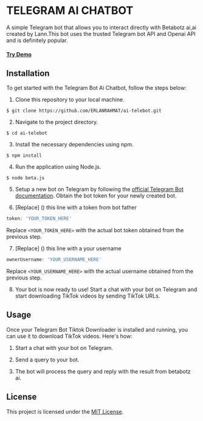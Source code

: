 # TELEGRAM AI CHATBOT
A simple Telegram bot that allows you to interact directly with Betabotz ai,ai created by Lann.This bot uses the trusted Telegram bot API and Openai API and is definitely popular.
#### [Try Demo](https://t.me/InrigerBot)

## Installation

To get started with the Telegram Bot Ai Chatbot, follow the steps below:

1. Clone this repository to your local machine.

```shell
$ git clone https://github.com/ERLANRAHMAT/ai-telebot.git
```

2. Navigate to the project directory.

```shell
$ cd ai-telebot
```

3. Install the necessary dependencies using npm.

```shell
$ npm install
```

4. Run the application using Node.js.

```shell
$ node beta.js
```

5. Setup a new bot on Telegram by following the [official Telegram Bot documentation](https://core.telegram.org/bots#botfather). Obtain the bot token for your newly created bot.

6. [Replace] () this line with a token from bot father

```javascript
token: 'YOUR_TOKEN_HERE'
```

Replace `<YOUR_TOKEN_HERE>` with the actual bot token obtained from the previous step.

7. [Replace] () this line with a your username 

```javascript
ownerUsername: 'YOUR_USERNAME_HERE'
```

Replace `<YOUR_USERNAME_HERE>` with the actual username obtained from the previous step.

8. Your bot is now ready to use! Start a chat with your bot on Telegram and start downloading TikTok videos by sending TikTok URLs.

## Usage

Once your Telegram Bot Tiktok Downloader is installed and running, you can use it to download TikTok videos. Here's how:

1. Start a chat with your bot on Telegram.

2. Send a query to your bot.

3. The bot will process the query and reply with the result from betabotz ai.

## License

This project is licensed under the [MIT License](LICENSE).
